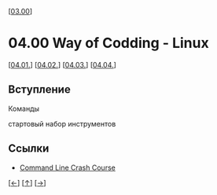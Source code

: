 <!--
File : 04.00.md

Created         : Wed 08 Jul 2015 05:45:55
Last Modified : Thu 06 Aug 2015 06:42:13
Maintainer     : sharlatan
-->

\[[03.00](./03.00.md "Редактор Vim")\]
#  04.00 Way of Codding - Linux #
\[[04.01.](./04.01.md "Установка Linux")\]
\[[04.02.](./04.02.md "Консоль")\]
\[[04.03.](./04.03.md "SSH")\]
\[[04.04.](./04.04.md "tmux")\]

## Вступление ##



Команды

стартовый набор инструментов



## Ссылки ##
*   [Command Line Crash Course](http://goo.gl/j6WDiR)


\[[←](./03.00.md "Vim")\]
\[[↑](./04.00.md#0400-way-of-codding---linux "Вверх")\]
\[[→](./04.01.md "Консоль")\]
